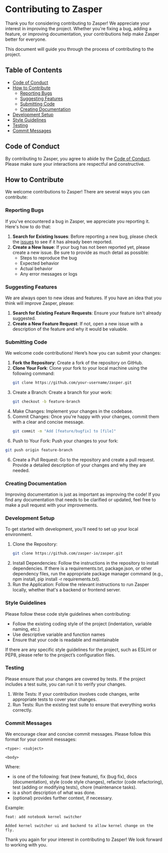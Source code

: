 # Contributing to Zasper

Thank you for considering contributing to Zasper! We appreciate your interest in improving the project. Whether you're fixing a bug, adding a feature, or improving documentation, your contributions help make Zasper better for everyone.

This document will guide you through the process of contributing to the project.

## Table of Contents
- [Code of Conduct](#code-of-conduct)
- [How to Contribute](#how-to-contribute)
  - [Reporting Bugs](#reporting-bugs)
  - [Suggesting Features](#suggesting-features)
  - [Submitting Code](#submitting-code)
  - [Creating Documentation](#creating-documentation)
- [Development Setup](#development-setup)
- [Style Guidelines](#style-guidelines)
- [Testing](#testing)
- [Commit Messages](#commit-messages)

## Code of Conduct

By contributing to Zasper, you agree to abide by the [Code of Conduct](https://github.com/zasper-io/zasper/blob/main/CODE_OF_CONDUCT.md). Please make sure your interactions are respectful and constructive.

## How to Contribute

We welcome contributions to Zasper! There are several ways you can contribute:

### Reporting Bugs

If you've encountered a bug in Zasper, we appreciate you reporting it. Here's how to do that:
1. **Search for Existing Issues**: Before reporting a new bug, please check the [issues](https://github.com/zasper-io/zasper/issues) to see if it has already been reported.
2. **Create a New Issue**: If your bug has not been reported yet, please create a new issue. Be sure to provide as much detail as possible:
   - Steps to reproduce the bug
   - Expected behavior
   - Actual behavior
   - Any error messages or logs

### Suggesting Features

We are always open to new ideas and features. If you have an idea that you think will improve Zasper, please:
1. **Search for Existing Feature Requests**: Ensure your feature isn't already suggested.
2. **Create a New Feature Request**: If not, open a new issue with a description of the feature and why it would be valuable.

### Submitting Code

We welcome code contributions! Here’s how you can submit your changes:
1. **Fork the Repository**: Create a fork of the repository on GitHub.
2. **Clone Your Fork**: Clone your fork to your local machine using the following command:
    ```bash
    git clone https://github.com/your-username/zasper.git
    ```
3. Create a Branch: Create a branch for your work:
    ```bash
    git checkout -b feature-branch
    ```
4. Make Changes: Implement your changes in the codebase.
5. Commit Changes: Once you're happy with your changes, commit them with a clear and concise message.
    ```bash
    git commit -m "Add [feature/bugfix] to [file]"
    ```
5. Push to Your Fork: Push your changes to your fork:
```bash
git push origin feature-branch
```
6. Create a Pull Request: Go to the repository and create a pull request. Provide a detailed description of your changes and why they are needed.

### Creating Documentation

Improving documentation is just as important as improving the code! If you find any documentation that needs to be clarified or updated, feel free to make a pull request with your improvements.

### Development Setup

To get started with development, you'll need to set up your local environment.

1. Clone the Repository:
    ```bash
    git clone https://github.com/zasper-io/zasper.git
    ```
2. Install Dependencies: Follow the instructions in the repository to install dependencies. If there is a requirements.txt, package.json, or other dependency files, run the appropriate package manager command (e.g., npm install, pip install -r requirements.txt).
3. Run the Application: Follow the relevant instructions to run Zasper locally, whether that's a backend or frontend server.

### Style Guidelines
Please follow these code style guidelines when contributing:

* Follow the existing coding style of the project (indentation, variable naming, etc.)
* Use descriptive variable and function names
* Ensure that your code is readable and maintainable

If there are any specific style guidelines for the project, such as ESLint or PEP8, please refer to the project’s configuration files.

### Testing

Please ensure that your changes are covered by tests. If the project includes a test suite, you can run it to verify your changes.

1. Write Tests: If your contribution involves code changes, write appropriate tests to cover your changes.
2. Run Tests: Run the existing test suite to ensure that everything works correctly.

### Commit Messages
We encourage clear and concise commit messages. Please follow this format for your commit messages:

```
<type>: <subject>

<body>
```
Where:

* <type> is one of the following: feat (new feature), fix (bug fix), docs (documentation), style (code style changes), refactor (code refactoring), test (adding or modifying tests), chore (maintenance tasks).
* <subject> is a short description of what was done.
* <body> (optional) provides further context, if necessary.

Example:
```
feat: add notebook kernel switcher

Added kernel switcher ui and backend to allow kernel change on the fly.
```
Thank you again for your interest in contributing to Zasper! We look forward to working with you.
